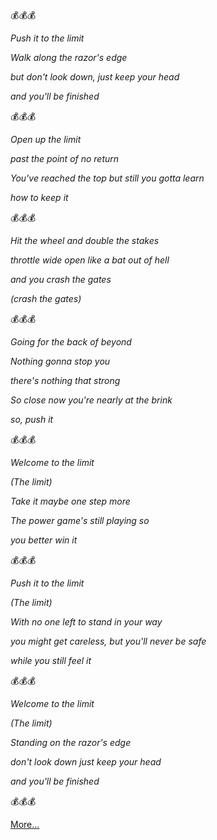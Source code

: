 💰💰💰

_Push it to the limit_

_Walk along the razor's edge_

_but don't look down, just keep your head_

_and you'll be finished_

💰💰💰

_Open up the limit_

_past the point of no return_

_You've reached the top but still you gotta learn_

_how to keep it_

💰💰💰

_Hit the wheel and double the stakes_

_throttle wide open like a bat out of hell_

_and you crash the gates_

_(crash the gates)_

💰💰💰

_Going for the back of beyond_

_Nothing gonna stop you_

_there's nothing that strong_

_So close now you're nearly at the brink_

_so, push it_

💰💰💰

_Welcome to the limit_

_(The limit)_

_Take it maybe one step more_

_The power game's still playing so_

_you better win it_

💰💰💰

_Push it to the limit_

_(The limit)_

_With no one left to stand in your way_

_you might get careless, but you'll never be safe_

_while you still feel it_

💰💰💰

_Welcome to the limit_

_(The limit)_

_Standing on the razor's edge_

_don't look down just keep your head_

_and you'll be finished_

💰💰💰

[More...](https://youtu.be/9D-QD_HIfjA)

